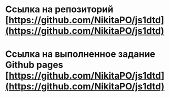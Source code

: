 # Ссылка на репозиторий [https://github.com/NikitaPO/js1dtd](https://github.com/NikitaPO/js1dtd)
# Ссылка на выполненное задание Github pages [https://github.com/NikitaPO/js1dtd](https://github.com/NikitaPO/js1dtd)
